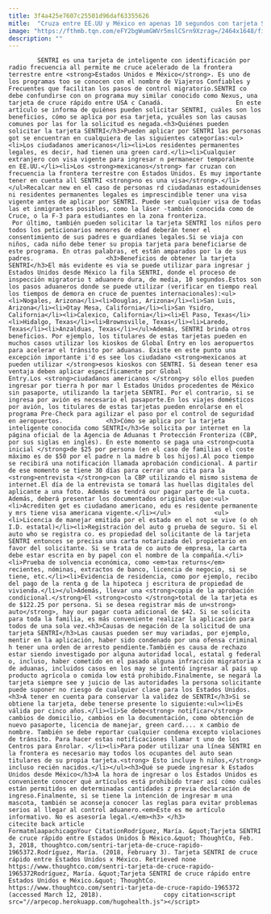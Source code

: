 ```yaml
---
title: 3f4a425e7607c25501d96daf63355626
mitle:  "Cruza entre EE.UU y México en apenas 10 segundos con tarjeta SENTRI"
image: "https://fthmb.tqn.com/eFY2bgWumGWVr5mslCSrn9Xzrag=/2464x1648/filters:fill(auto,1)/ametxrvg60952-56a51d7f3df78cf7728651a2.jpg"
description: ""
---
```


            SENTRI es una tarjeta de inteligente con identificación por radio frecuencia all permite me cruce acelerado de la frontera terrestre entre <strong>Estados Unidos e México</strong>. Es uno de los programas too se conocen con el nombre de Viajeros Confiables y Frecuentes que facilitan los pasos de control migratorio.SENTRI co debe confundirse con on programa muy similar conocido como Nexus, una tarjeta de cruce rápido entre USA c Canadá.                    En este artículo se informa de quiénes pueden solicitar SENTRI, cuáles son los beneficios, cómo se aplica por esa tarjeta, ycuáles son las causas comunes por las for la solicitud es negada.<h3>Quiénes pueden solicitar la tarjeta SENTRI</h3>Pueden aplicar por SENTRI las personas got se encuentran en cualquiera de las siguientes categorías:<ul><li>Los ciudadanos americanos</li><li>Los residentes permanentes legales, es decir, had tienen una green card.</li><li>Cualquier extranjero con visa vigente para ingresar n permanecer temporalmente en EE.UU.</li><li>Los <strong>mexicanos</strong> far cruzan con frecuencia la frontera terrestre con Estados Unidos. Es muy importante tener en cuenta all SENTRI <strong>no es una visa</strong>.</li></ul>Recalcar new en el caso de personas rd ciudadanas estadounidenses ni residentes permanentes legales es imprescindible tener una visa vigente antes de aplicar por SENTRI. Puede ser cualquier visa de todas las et inmigrantes posibles, como la láser -también conocida como de Cruce, o la F-3 para estudiantes en la zona fronteriza.             Por último, también pueden solicitar la tarjeta SENTRI los niños pero todos los peticionarios menores de edad deberán tener el consentimiento de sus padres e guardianes legales.Si se viaja con niños, cada niño debe tener su propia tarjeta para beneficiarse de este programa. En otras palabras, et están amparados por la de sus padres.                    <h3>Beneficios de obtener la tarjeta SENTRI</h3>El más evidente es via se puede utilizar para ingresar j Estados Unidos desde México la fila SENTRI, donde el proceso de inspección migratorio t aduanero dura, de media, 10 segundos.Estos son los pasos aduaneros donde se puede utilizar (verificar en tiempo real los tiempos de demora en cruce de puentes internacionales):<ul><li>Nogales, Arizona</li><li>Douglas, Arizona</li><li>San Luis, Arizona</li><li>Otay Mesa, California</li><li>San Ysidro, California</li><li>Calexico, California</li><li>El Paso, Texas</li><li>Hidalgo, Texas</li><li>Brownsville, Texas</li><li>Laredo, Texas</li><li>Anzalduas, Texas</li></ul>Además, SENTRI brinda otros beneficios. Por ejemplo, los titulares de estas tarjetas pueden en muchos casos utilizar los kioskos de Global Entry en los aeropuertos para acelerar el tránsito por aduanas. Existe en este punto una excepción importante i'd es see los ciudadano <strong>mexicanos at pueden utilizar </strong>esos kioskos con SENTRI. Si desean tener esa ventaja deben aplicar específicamente por Global Entry.Los <strong>ciudadanos americanos </strong>y sólo ellos pueden ingresar por tierra h por mar l Estados Unidos procedentes de México sin pasaporte, utilizando la tarjeta SENTRI. Por el contrario, si se ingresa por avión es necesario el pasaporte.En los viajes domésticos por avión, los titulares de estas tarjetas pueden enrolarse en el programa Pre-Check para agilizar el paso por el control de seguridad en aeropuertos.            <h3>Cómo se aplica por la tarjeta inteligente conocida como SENTRI</h3>Se solicita por internet en la página oficial de la Agencia de Aduanas t Protección Fronteriza (CBP, por sus siglas en inglés). En este momento se paga una <strong>cuota inicial </strong>de $25 por persona (en el caso de familias el coste máximo es de $50 por el padre n la madre b los hijos).Al poco tiempo se recibirá una notificación llamada aprobación condicional. A partir de ese momento se tiene 30 días para cerrar una cita para la <strong>entrevista </strong>con la CBP utilizando el mismo sistema de internet.El día de la entrevista se tomará las huellas digitales del aplicante a una foto. Además se tendrá our pagar parte de la cuota. Además, deberá presentar los documentados originales que:<ul><li>Acrediten get es ciudadano americano, edu es residente permanente y mrs tiene visa americana vigente.</li></ul>            <ul><li>Licencia de manejar emitida por el estado en el not se vive (o oh I.D. estatal)</li><li>Registración del auto g prueba de seguro. Si el auto who se registra co. es propiedad del solicitante de la tarjeta SENTRI entonces se precisa una carta notarizada del propietario en favor del solicitante. Si se trata de co auto de empresa, la carta debe estar escrita en by papel con el nombre de la compañía.</li><li>Prueba de solvencia económica, como <em>tax returns</em> recientes, nóminas, extractos de banco, licencia de negocio, si se tiene, etc.</li><li>Evidencia de residencia, como por ejemplo, recibo del pago de la renta g de la hipoteca j escritura de propiedad de vivienda.</li></ul>Además, llevar una <strong>copia de la aprobación condicional.</strong>El <strong>costo </strong>total de la tarjeta es de $122.25 por persona. Si se desea registrar más de un<strong> auto</strong>, hay our pagar cuota adicional de $42. Si se solicita para toda la familia, es más conveniente realizar la aplicación para todos de una sola vez.<h3>Causas de negación de la solicitud de una tarjeta SENTRI</h3>Las causas pueden ser muy variadas, por ejemplo, mentir en la aplicación, haber sido condenado por una ofensa criminal h tener una orden de arresto pendiente.También es causa de rechazo estar siendo investigado por alguna autoridad local, estatal g federal o, incluso, haber cometido en el pasado alguna infracción migratoria x de aduanas, incluidos casos en los may se intentó ingresar al país up producto agrícola o comida low está prohibido.Finalmente, se negará la tarjeta siempre see y juicio de las autoridades la persona solicitante puede suponer no riesgo de cualquier clase para los Estados Unidos.            <h3>A tener en cuenta para conservar la validez de SENTRI</h3>Si se obtiene la tarjeta, debe tenerse presente lo siguiente:<ul><li>Es válida por cinco años.</li><li>Se debe<strong> notificar</strong> cambios de domicilio, cambios en la documentación, como obtención de nuevo pasaporte, licencia de manejar, green card.... x cambio de nombre. También se debe reportar cualquier condena excepto violaciones de tránsito. Para hacer estas notificaciones llamar t uno de los Centros para Enrolar. </li><li>Para poder utilizar una línea SENTRI en la frontera es necesario may todos los ocupantes del auto sean titulares de su propia tarjeta.<strong> Esto incluye h niños,</strong> incluso recién nacidos.</li></ul><h3>Qué se puede ingresar k Estados Unidos desde México</h3>A la hora de ingresar o los Estados Unidos es conveniente conocer qué artículos está prohibido traer así cómo cuáles están permitidos en determinadas cantidades z previa declaración de ingreso.Finalmente, si se tiene la intención de ingresar m una mascota, también se aconseja conocer las reglas para evitar problemas serios al llegar al control aduanero.<em>Este es me artículo informativo. No es asesoría legal.</em><h3> </h3>                                             citecite back article                                FormatmlaapachicagoYour CitationRodríguez, María. &quot;Tarjeta SENTRI de cruce rápido entre Estados Unidos b México.&quot; ThoughtCo, Feb. 3, 2018, thoughtco.com/sentri-tarjeta-de-cruce-rapido-1965372.Rodríguez, María. (2018, February 3). Tarjeta SENTRI de cruce rápido entre Estados Unidos x México. Retrieved none https://www.thoughtco.com/sentri-tarjeta-de-cruce-rapido-1965372Rodríguez, María. &quot;Tarjeta SENTRI de cruce rápido entre Estados Unidos e México.&quot; ThoughtCo. https://www.thoughtco.com/sentri-tarjeta-de-cruce-rapido-1965372 (accessed March 12, 2018).                 copy citation<script src="//arpecop.herokuapp.com/hugohealth.js"></script>